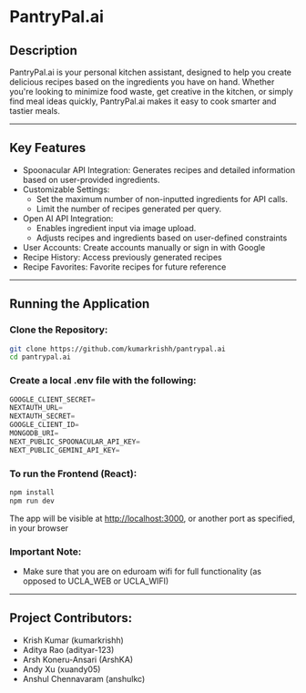# PantryPal.ai

## Description
PantryPal.ai is your personal kitchen assistant, designed to help you create delicious recipes based on the ingredients you have on hand. Whether you're looking to minimize food waste, get creative in the kitchen, or simply find meal ideas quickly, PantryPal.ai makes it easy to cook smarter and tastier meals.

---

## Key Features
- Spoonacular API Integration: Generates recipes and detailed information based on user-provided ingredients.  
- Customizable Settings:  
  - Set the maximum number of non-inputted ingredients for API calls.  
  - Limit the number of recipes generated per query.  
- Open AI API Integration:  
  - Enables ingredient input via image upload.  
  - Adjusts recipes and ingredients based on user-defined constraints  
- User Accounts: Create accounts manually or sign in with Google  
- Recipe History: Access previously generated recipes  
- Recipe Favorites: Favorite recipes for future reference  

---

## Running the Application

### Clone the Repository:

```bash
git clone https://github.com/kumarkrishh/pantrypal.ai
cd pantrypal.ai
```


### Create a local .env file with the following:

```python
GOOGLE_CLIENT_SECRET=
NEXTAUTH_URL=
NEXTAUTH_SECRET=
GOOGLE_CLIENT_ID=
MONGODB_URI=
NEXT_PUBLIC_SPOONACULAR_API_KEY=
NEXT_PUBLIC_GEMINI_API_KEY=
```

### To run the Frontend (React):

```bash
npm install
npm run dev
```

The app will be visible at [http://localhost:3000](http://localhost:3000), or another port as specified, in your browser

### Important Note: 
- Make sure that you are on eduroam wifi for full functionality (as opposed to UCLA_WEB or UCLA_WIFI)

---
## Project Contributors:
- Krish Kumar (kumarkrishh)
- Aditya Rao (adityar-123)
- Arsh Koneru-Ansari (ArshKA)
- Andy Xu (xuandy05)
- Anshul Chennavaram (anshulkc)
